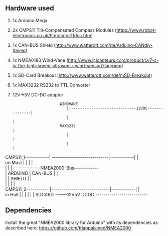 Hardware used
----------------------------------------------------------------------------

1) 1x Arduino Mega
2) 2x CMPS11 Tilt-Compensated Compass Modules (https://www.robot-electronics.co.uk/htm/cmps11doc.htm)
3) 1x CAN-BUS Shield (http://www.watterott.com/de/Arduino-CANdiy-Shield)
4) 1x NMEA0183 Wind-Vane (http://www.lcjcapteurs.com/product/cv7-c-is-the-high-speed-ultrasonic-wind-sensor/?lang=en)
5) 1x SD-Card Breakout (http://www.watterott.com/de/mSD-Breakout)
6) 1x MAX3232 RS232 to TTL Converter
7) 12V->5V DC-DC adaptor

                            WINDVANE                                                    
                               |------------------------------12VDC---------------|
                               |                                                  |
                            MAX3232                                               |
                               |                                                  |   
                               |                                                  |
CMPS11_1------------| ----------------------------|------------|                  |                                 
on Mast             |                             |            |                  |                                      
                    |                             |            |--------------NMEA2000-Bus------------                             
                    |  ARDUINO                    | CAN-BUS    |                  |                       
                    |                             | SHIELD     |                  |                     
                    |                             |            |                  |                     
CMPS11_2----------- |-----------------------------|------------|                  |                               
in Hull                 |               |                                         |
                        |               |                                         |
                     SDCARD             ------12V5V DCDC --------------------------


Dependencies
----------------------------------------------------------------------------

Install the great "NMEA2000 library for Arduino" with its dependencies as described here:
https://github.com/ttlappalainen/NMEA2000

